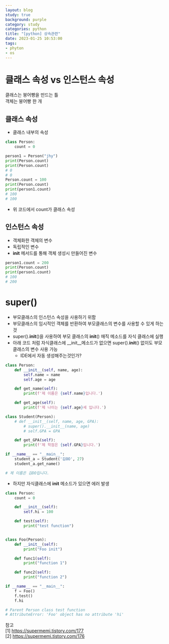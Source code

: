 ```yaml
---
layout: blog
study: true
background: purple
category: study
categories: python
title: "[python] 상속관련"
date: 2023-01-25 10:53:00
tags:
- phyton
- os
---
```


# 클래스 속성 vs 인스턴스 속성
클래스는 붕어빵을 만드는 틀  
객체는 붕어빵 한 개

## 클래스 속성
- 클래스 내부의 속성

```python
class Person:
    count = 0

person1 = Person("jhy")
print(Person.count)
print(Person.count)
# 0
# 0
Person.count = 100
print(Person.count)
print(person1.count)
# 100
# 100
```
- 위 코드에서 count가 클래스 속성

## 인스턴스 속성
- 객체화한 객체의 변수
- 독립적인 변수
- __init__ 메서드를 통해 객체 생성시 만들어진 변수
```python
person1.count = 200
print(Person.count)
print(person1.count)
# 100
# 200
```

# super()
- 부모클래스의 인스턴스 속성을 사용하기 위함
- 부모클래스의 임시적인 객체를 반환하여 부모클래스의 변수를 사용할 수 있게 하는 것
- super().__init__()을 사용하여 부모 클래스의 __init__() 매직 메소드를 자식 클래스에 실행
- 아래 코드 처럼 자식클래스에 __init__메소드가 없으면 super().__init__() 없이도 부모클래스의 변수 사용 가능
    - IDE에서 자동 생성해주는것인가?

```python
class Person:
    def __init__(self, name, age):
        self.name = name
        self.age = age

    def get_name(self):
        print(f'제 이름은 {self.name}입니다.')

    def get_age(self):
        print(f'제 나이는 {self.age}세 입니다.')

class Student(Person):
    # def __init__(self, name, age, GPA):
        # super().__init__(name, age)
        # self.GPA = GPA

    def get_GPA(self):
        print(f'제 학점은 {self.GPA}입니다.')

if __name__ == "__main__":
    student_a = Student('김OO', 27)
    student_a.get_name()  

# 제 이름은 김OO입니다.
```
- 하지만 자식클래스에 __init__ 메소드가 있으면 에러 발생
```python
class Person:
    count = 0

    def __init__(self):
        self.hi = 100

    def test(self):
        print("test function")


class Foo(Person):
    def __init__(self):
        print("Foo init")

    def func1(self):
        print("function 1")

    def func2(self):
        print("function 2")

if __name__ == "__main__":
    f = Foo()
    f.test()
    f.hi

# Parent Person class test function
# AttributeError: 'Foo' object has no attribute 'hi'
```

참고  
[1] https://supermemi.tistory.com/177  
[2] https://supermemi.tistory.com/176
